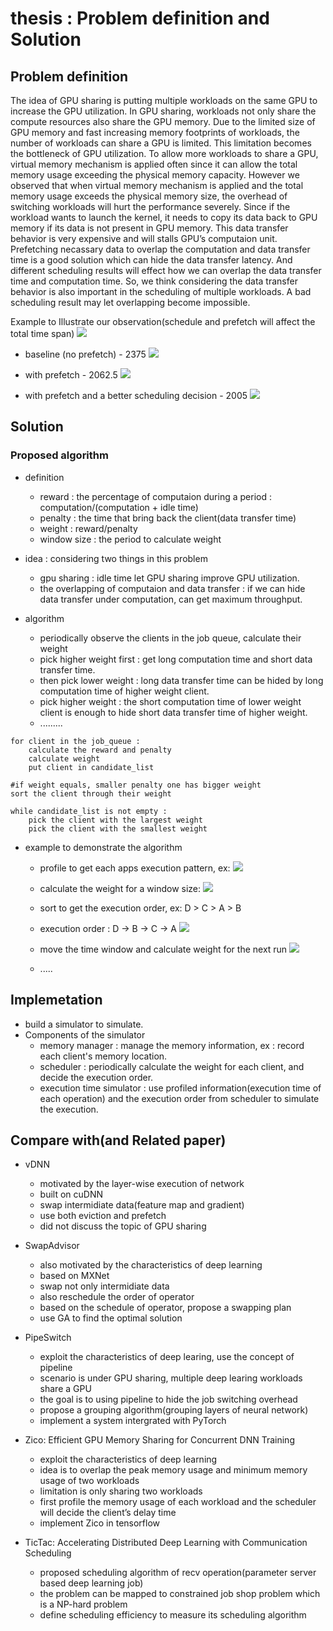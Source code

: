 # thesis : Problem definition and Solution

## Problem definition
The idea of GPU sharing is putting multiple workloads on the same GPU to increase the GPU utilization. In GPU sharing, workloads not only share the compute resources also share the GPU memory. Due to the limited size of GPU memory and fast increasing memory footprints of workloads, the number of workloads can share a GPU is limited. This limitation becomes the bottleneck of GPU utilization. To allow more workloads to share a GPU, virtual memory mechanism is applied often since it can allow the total memory usage exceeding the physical memory capacity. However we observed that when virtual memory mechanism is applied and the total memory usage exceeds the physical memory size, the overhead of switching workloads will hurt the performance severely. Since if the workload wants to launch the kernel, it needs to copy its data back to GPU memory if its data is not present in GPU memory. This data transfer behavior is very expensive and will stalls GPU’s computaion unit. Prefetching necassary data to overlap the computation and data transfer time is a good solution which can hide the data transfer latency. And different scheduling results will effect how we can overlap the data transfer time and computation time. So, we think considering the data transfer behavior is also important in the scheduling of multiple workloads. A bad scheduling result may let overlapping become impossible.  

Example to Illustrate our observation(schedule and prefetch will affect the total time span)
![](https://i.imgur.com/CaQz4Oo.png)

* baseline (no prefetch) - 2375
![](https://i.imgur.com/5jQdloc.png)


* with prefetch - 2062.5
![](https://i.imgur.com/lAhzZcd.png)

* with prefetch and a better scheduling decision - 2005
![](https://i.imgur.com/huEZ84L.png)



## Solution


### Proposed algorithm
* definition
    * reward : the percentage of computaion during a period : computation/(computation + idle time)
    * penalty : the time that bring back the client(data transfer time)
    * weight : reward/penalty
    * window size : the period to calculate weight

* idea : considering two things in this problem
    * gpu sharing : idle time let GPU sharing improve GPU utilization.
    * the overlapping of computaion and data transfer : if we can hide data transfer under computation, can get maximum throughput.
* algorithm
    * periodically observe the clients in the job queue, calculate their weight
    * pick higher weight first : get long computation time and short data transfer time.
    * then pick lower weight : long data transfer time can be hided by long computation time of higher weight client.
    * pick higher weight : the short computation time of lower weight client is enough to hide short data transfer time of higher weight.
    * .........
 ```
 for client in the job_queue :
     calculate the reward and penalty
     calculate weight
     put client in candidate_list

 #if weight equals, smaller penalty one has bigger weight
 sort the client through their weight 
 
 while candidate_list is not empty :
     pick the client with the largest weight 
     pick the client with the smallest weight
 
 ```
* example to demonstrate the algorithm
    * profile to get each apps execution pattern, ex:
    ![](https://i.imgur.com/DGdkj5m.png)
    * calculate the weight for a window size:
    ![](https://i.imgur.com/oaKttPT.png)
    * sort to get the execution order, ex: D > C > A > B
    * execution order : D -> B -> C -> A
    ![](https://i.imgur.com/DYt6vIK.png)
    * move the time window and calculate weight for the next run
    ![](https://i.imgur.com/t6FxAiU.png)

    * .....






 


## Implemetation
* build a simulator to simulate.
* Components of the simulator
    * memory manager : manage the memory information, ex : record each client's memory location.
    * scheduler : periodically calculate the weight for each client, and decide the execution order.
    * execution time simulator : use profiled information(execution time of each operation) and the execution order from scheduler to simulate the execution.
## Compare with(and Related paper)
* vDNN
    * motivated by the layer-wise execution of network
    * built on cuDNN
    * swap intermidiate data(feature map and gradient)
    * use both eviction and prefetch
    * did not discuss the topic of GPU sharing
* SwapAdvisor 
    * also motivated by the characteristics of deep learning
    * based on MXNet
    * swap not only intermidiate data
    * also reschedule the order of operator
    * based on the schedule of operator, propose a swapping plan
    * use GA to find the optimal solution

* PipeSwitch
    * exploit the characteristics of deep learing, use the concept of pipeline
    * scenario is under GPU sharing, multiple deep learing workloads share a GPU
    * the goal is to using pipeline to hide the job switching overhead
    * propose a grouping algorithm(grouping layers of neural network)
    * implement a system intergrated with PyTorch
* Zico: Efficient GPU Memory Sharing for Concurrent DNN Training
    * exploit the characteristics of deep learning
    * idea is to overlap the peak memory usage and minimum memory usage of two workloads
    * limitation is only sharing two workloads
    * first profile the memory usage of each workload and the scheduler will decide the client’s delay time
    * implement Zico in tensorflow
* TicTac: Accelerating Distributed Deep Learning with Communication Scheduling
    * proposed scheduling algorithm of recv operation(parameter server based deep learning job)
    * the problem can be mapped to constrained job shop problem which is a NP-hard problem
    * define scheduling efficiency to measure its scheduling algorithm

